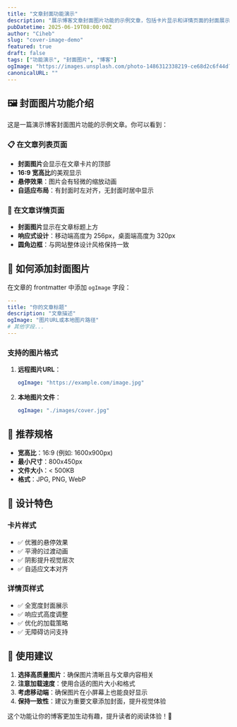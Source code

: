 ```yaml
---
title: "文章封面功能演示"
description: "展示博客文章封面图片功能的示例文章，包括卡片显示和详情页面的封面展示"
pubDatetime: 2025-06-19T08:00:00Z
author: "Ciheb"
slug: "cover-image-demo"
featured: true
draft: false
tags: ["功能演示", "封面图片", "博客"]
ogImage: "https://images.unsplash.com/photo-1486312338219-ce68d2c6f44d?ixlib=rb-4.0.3&auto=format&fit=crop&w=800&q=80"
canonicalURL: ""
---
```


## 🖼️ 封面图片功能介绍

这是一篇演示博客封面图片功能的示例文章。你可以看到：

### 📋 在文章列表页面
- **封面图片**会显示在文章卡片的顶部
- **16:9 宽高比**的美观显示
- **悬停效果**：图片会有轻微的缩放动画
- **自适应布局**：有封面时左对齐，无封面时居中显示

### 📄 在文章详情页面  
- **封面图片**显示在文章标题上方
- **响应式设计**：移动端高度为 256px，桌面端高度为 320px
- **圆角边框**：与网站整体设计风格保持一致

## 🔧 如何添加封面图片

在文章的 frontmatter 中添加 `ogImage` 字段：

```yaml
---
title: "你的文章标题"
description: "文章描述"
ogImage: "图片URL或本地图片路径"
# 其他字段...
---
```

### 支持的图片格式

1. **远程图片URL**：
   ```yaml
   ogImage: "https://example.com/image.jpg"
   ```

2. **本地图片文件**：
   ```yaml
   ogImage: "./images/cover.jpg"
   ```

## 📐 推荐规格

- **宽高比**：16:9 (例如: 1600x900px)
- **最小尺寸**：800x450px
- **文件大小**：< 500KB
- **格式**：JPG, PNG, WebP

## 🎨 设计特色

### 卡片样式
- ✅ 优雅的悬停效果
- ✅ 平滑的过渡动画  
- ✅ 阴影提升视觉层次
- ✅ 自适应文本对齐

### 详情页样式
- ✅ 全宽度封面展示
- ✅ 响应式高度调整
- ✅ 优化的加载策略
- ✅ 无障碍访问支持

## 🌟 使用建议

1. **选择高质量图片**：确保图片清晰且与文章内容相关
2. **注意加载速度**：使用合适的图片大小和格式
3. **考虑移动端**：确保图片在小屏幕上也能良好显示
4. **保持一致性**：建议为重要文章添加封面，提升视觉体验

这个功能让你的博客更加生动有趣，提升读者的阅读体验！🚀